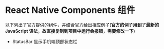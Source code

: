 # React Native Components 组件

以下列出了官方提供的组件，并结合官方给出相应例子(**官方的例子用到了最新的 JavaScript 语法，故直接复制到项目中运行会报错，需要修改一下**)

* StatusBar 显示手机端顶部状态栏
